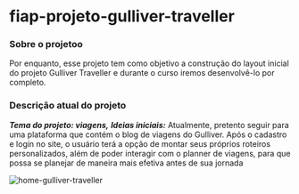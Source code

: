 # fiap-projeto-gulliver-traveller
  ### **Sobre o projetoo**
  Por enquanto, esse projeto tem como objetivo a construção do layout inicial do projeto Gulliver Traveller e durante o curso iremos desenvolvê-lo por completo.
  ### **Descrição atual do projeto**
  ***Tema do projeto: viagens,***
  ***Ideias iniciais:*** Atualmente, pretento seguir para uma plataforma que contém o blog de viagens do Gulliver. Após o cadastro e login no site, o usuário terá a opção de montar seus próprios roteiros personalizados, além de poder interagir com o planner de viagens, para que possa se planejar de maneira mais efetiva antes de sua jornada

![home-gulliver-traveller](https://user-images.githubusercontent.com/119524823/226492471-67bbbd7d-36ca-4cff-b0ad-a09debaf7678.png)
